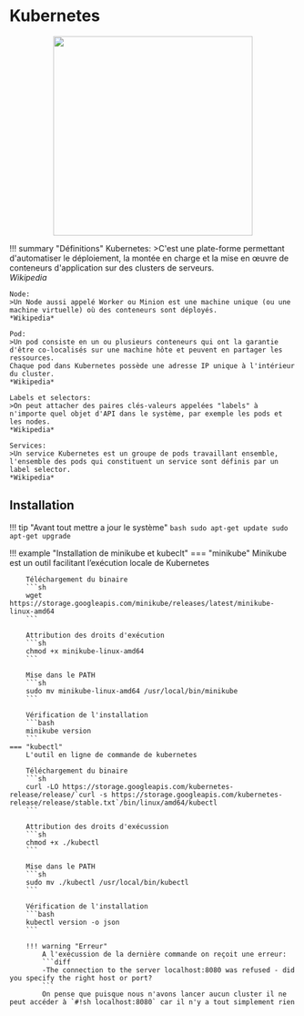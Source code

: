 # Kubernetes
<center><img src="https://louisonsarlinmagnus.github.io/TurboNAS/img/logo_kubernetes.png" width="350"/></td></center>

!!! summary "Définitions"
    Kubernetes:
    >C'est une plate-forme permettant d'automatiser le déploiement, la montée en charge et la mise en œuvre de conteneurs d'application sur des clusters de serveurs.  
    *Wikipedia*

    Node:
    >Un Node aussi appelé Worker ou Minion est une machine unique (ou une machine virtuelle) où des conteneurs sont déployés.  
    *Wikipedia*

    Pod:
    >Un pod consiste en un ou plusieurs conteneurs qui ont la garantie d'être co-localisés sur une machine hôte et peuvent en partager les ressources.  
    Chaque pod dans Kubernetes possède une adresse IP unique à l'intérieur du cluster.  
    *Wikipedia*

    Labels et selectors:
    >On peut attacher des paires clés-valeurs appelées "labels" à n'importe quel objet d'API dans le système, par exemple les pods et les nodes.  
    *Wikipedia*

    Services:
    >Un service Kubernetes est un groupe de pods travaillant ensemble, l'ensemble des pods qui constituent un service sont définis par un label selector.  
    *Wikipedia*

## Installation

!!! tip "Avant tout mettre a jour le système"
    ```bash
    sudo apt-get update
    sudo apt-get upgrade
    ```

!!! example "Installation de minikube et kubeclt"
    === "minikube"
        Minikube est un outil facilitant l’exécution locale de Kubernetes  

        Téléchargement du binaire
        ```sh
        wget https://storage.googleapis.com/minikube/releases/latest/minikube-linux-amd64
        ```

        Attribution des droits d'exécution
        ```sh
        chmod +x minikube-linux-amd64
        ```

        Mise dans le PATH
        ```sh
        sudo mv minikube-linux-amd64 /usr/local/bin/minikube
        ```

        Vérification de l'installation
        ```bash
        minikube version
        ```
    === "kubectl"
        L'outil en ligne de commande de kubernetes  

        Téléchargement du binaire
        ```sh
        curl -LO https://storage.googleapis.com/kubernetes-release/release/`curl -s https://storage.googleapis.com/kubernetes-release/release/stable.txt`/bin/linux/amd64/kubectl
        ```

        Attribution des droits d'exécussion
        ```sh
        chmod +x ./kubectl
        ```

        Mise dans le PATH
        ```sh
        sudo mv ./kubectl /usr/local/bin/kubectl
        ```

        Vérification de l'installation
        ```bash
        kubectl version -o json
        ```
        
        !!! warning "Erreur"
            A l'exécussion de la dernière commande on reçoit une erreur:
            ```diff
            -The connection to the server localhost:8080 was refused - did you specify the right host or port?
            ```
            On pense que puisque nous n'avons lancer aucun cluster il ne peut accéder à `#!sh localhost:8080` car il n'y a tout simplement rien
